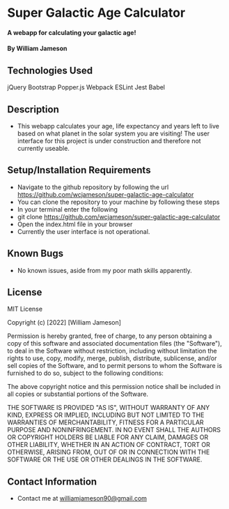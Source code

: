 # Super Galactic Age Calculator

#### A webapp for calculating your galactic age!

#### By William Jameson

## Technologies Used

jQuery
Bootstrap
Popper.js
Webpack
ESLint
Jest
Babel

## Description

* This webapp calculates your age, life expectancy and years left to live based on what planet in the solar system you are visiting!
The user interface for this project is under construction and therefore not currently useable.

## Setup/Installation Requirements

* Navigate to the github repository by following the url https://github.com/wcjameson/super-galactic-age-calculator
* You can clone the repository to your machine by following these steps
* In your terminal enter the following
* git clone https://github.com/wcjameson/super-galactic-age-calculator
* Open the index.html file in your browser
* Currently the user interface is not operational.

## Known Bugs

* No known issues, aside from my poor math skills apparently.

## License

MIT License

Copyright (c) [2022] [William Jameson]

Permission is hereby granted, free of charge, to any person obtaining a copy
of this software and associated documentation files (the "Software"), to deal
in the Software without restriction, including without limitation the rights
to use, copy, modify, merge, publish, distribute, sublicense, and/or sell
copies of the Software, and to permit persons to whom the Software is
furnished to do so, subject to the following conditions:

The above copyright notice and this permission notice shall be included in all
copies or substantial portions of the Software.

THE SOFTWARE IS PROVIDED "AS IS", WITHOUT WARRANTY OF ANY KIND, EXPRESS OR
IMPLIED, INCLUDING BUT NOT LIMITED TO THE WARRANTIES OF MERCHANTABILITY,
FITNESS FOR A PARTICULAR PURPOSE AND NONINFRINGEMENT. IN NO EVENT SHALL THE
AUTHORS OR COPYRIGHT HOLDERS BE LIABLE FOR ANY CLAIM, DAMAGES OR OTHER
LIABILITY, WHETHER IN AN ACTION OF CONTRACT, TORT OR OTHERWISE, ARISING FROM,
OUT OF OR IN CONNECTION WITH THE SOFTWARE OR THE USE OR OTHER DEALINGS IN THE
SOFTWARE.


## Contact Information

* Contact me at williamjameson90@gmail.com